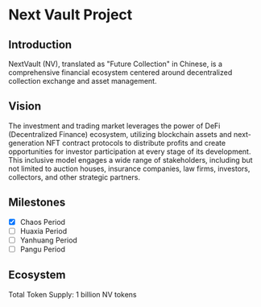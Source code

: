 # Next Vault Project

## Introduction

NextVault (NV), translated as "Future Collection" in Chinese, is a comprehensive financial ecosystem centered around decentralized collection exchange and asset management.

## Vision
The investment and trading market leverages the power of DeFi (Decentralized Finance) ecosystem, utilizing blockchain assets and next-generation NFT contract protocols to distribute profits and create opportunities for investor participation at every stage of its development. This inclusive model engages a wide range of stakeholders, including but not limited to auction houses, insurance companies, law firms, investors, collectors, and other strategic partners.

## Milestones
- [x] Chaos Period
- [ ] Huaxia Period
- [ ] Yanhuang Period
- [ ] Pangu Period

## Ecosystem

Total Token Supply: 1 billion NV tokens

